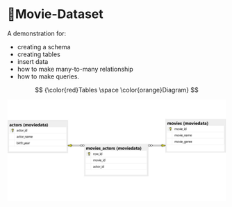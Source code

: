 # 🍿Movie-Dataset 

A demonstration for:
* creating a schema 
* creating tables
* insert data
* how to make many-to-many relationship
* how to make queries.

$$
{\color{red}Tables \space \color{orange}Diagram}
$$

<p style="text-align: center;">
  <!--![tables diagram](moviedata_diagram1.jpg)-->
  <img src="moviedata_diagram1.jpg" alt="Tables diagram">
</p>
